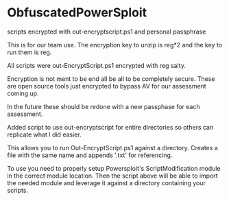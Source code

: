 # ObfuscatedPowerSploit
scripts encrypted with out-encryptscript.ps1 and personal passphrase

This is for our team use. The encryption key to unzip is reg*2 and the key to run them is reg.

All scripts were out-EncryptScript.ps1 encrypted with reg salty.


Encryption is not ment to be end all be all to be completely secure. These are open source tools just encrypted to bypass AV for our assessment coming up.

In the future these should be redone with a new passphase for each assessment.

Added script to use out-encryptscript for entire directories so others can replicate what I did easier.

This allows you to run Out-EncryptScript.ps1 against a directory. Creates a file with the same name and appends '.txt' for referencing.

To use you need to properly setup Powersploit's ScriptModification module in the correct module location. Then the script above will be able to import the needed module and leverage it against a directory containing your scripts.

